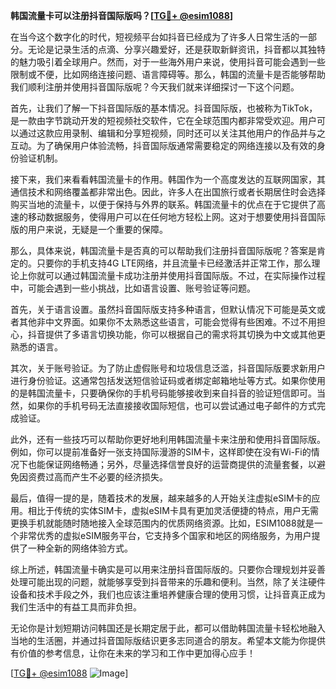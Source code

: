 **韩国流量卡可以注册抖音国际版吗？[[TG💪+ @esim1088](https://t.me/s/esim1088)]**

在当今这个数字化的时代，短视频平台如抖音已经成为了许多人日常生活的一部分。无论是记录生活的点滴、分享兴趣爱好，还是获取新鲜资讯，抖音都以其独特的魅力吸引着全球用户。然而，对于一些海外用户来说，使用抖音可能会遇到一些限制或不便，比如网络连接问题、语言障碍等。那么，韩国的流量卡是否能够帮助我们顺利注册并使用抖音国际版呢？今天我们就来详细探讨一下这个问题。

首先，让我们了解一下抖音国际版的基本情况。抖音国际版，也被称为TikTok，是一款由字节跳动开发的短视频社交软件，它在全球范围内都非常受欢迎。用户可以通过这款应用录制、编辑和分享短视频，同时还可以关注其他用户的作品并与之互动。为了确保用户体验流畅，抖音国际版通常需要稳定的网络连接以及有效的身份验证机制。

接下来，我们来看看韩国流量卡的作用。韩国作为一个高度发达的互联网国家，其通信技术和网络覆盖都非常出色。因此，许多人在出国旅行或者长期居住时会选择购买当地的流量卡，以便于保持与外界的联系。韩国流量卡的优点在于它提供了高速的移动数据服务，使得用户可以在任何地方轻松上网。这对于想要使用抖音国际版的用户来说，无疑是一个重要的保障。

那么，具体来说，韩国流量卡是否真的可以帮助我们注册抖音国际版呢？答案是肯定的。只要你的手机支持4G LTE网络，并且流量卡已经激活并正常工作，那么理论上你就可以通过韩国流量卡成功注册并使用抖音国际版。不过，在实际操作过程中，可能会遇到一些小挑战，比如语言设置、账号验证等问题。

首先，关于语言设置。虽然抖音国际版支持多种语言，但默认情况下可能是英文或者其他非中文界面。如果你不太熟悉这些语言，可能会觉得有些困难。不过不用担心，抖音提供了多语言切换功能，你可以根据自己的需求将其切换为中文或其他更熟悉的语言。

其次，关于账号验证。为了防止虚假账号和垃圾信息泛滥，抖音国际版要求新用户进行身份验证。这通常包括发送短信验证码或者绑定邮箱地址等方式。如果你使用的是韩国流量卡，只要确保你的手机号码能够接收到来自抖音的验证短信即可。当然，如果你的手机号码无法直接接收国际短信，也可以尝试通过电子邮件的方式完成验证。

此外，还有一些技巧可以帮助你更好地利用韩国流量卡来注册和使用抖音国际版。例如，你可以提前准备好一张支持国际漫游的SIM卡，这样即使在没有Wi-Fi的情况下也能保证网络畅通；另外，尽量选择信誉良好的运营商提供的流量套餐，以避免因资费过高而产生不必要的经济损失。

最后，值得一提的是，随着技术的发展，越来越多的人开始关注虚拟eSIM卡的应用。相比于传统的实体SIM卡，虚拟eSIM卡具有更加灵活便捷的特点，用户无需更换手机就能随时随地接入全球范围内的优质网络资源。比如，ESIM1088就是一个非常优秀的虚拟eSIM服务平台，它支持多个国家和地区的网络服务，为用户提供了一种全新的网络体验方式。

综上所述，韩国流量卡确实是可以用来注册抖音国际版的。只要你合理规划并妥善处理可能出现的问题，就能够享受到抖音带来的乐趣和便利。当然，除了关注硬件设备和技术手段之外，我们也应该注重培养健康合理的使用习惯，让抖音真正成为我们生活中的有益工具而非负担。

无论你是计划短期访问韩国还是长期定居于此，都可以借助韩国流量卡轻松地融入当地的生活圈，并通过抖音国际版结识更多志同道合的朋友。希望本文能为你提供有价值的参考信息，让你在未来的学习和工作中更加得心应手！

[[TG💪+ @esim1088](https://t.me/s/esim1088) ![Image](https://i.postimg.cc/4NQfJmqS/Snipaste-2025-05-13-00-14-12.png)]